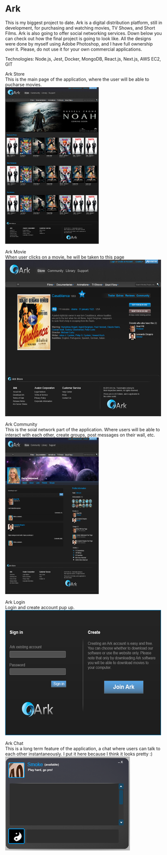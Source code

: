# Ark

This is my biggest project to date. Ark is a digital distribution platform, still in development, for purchasing and watching movies, TV Shows, and Short Films. Ark is also going to offer social networking services. Down below you can check out how the final project is going to look like. All the designs were done by myself using Adobe Photoshop, and I have full ownership over it. Please, do not use it for your own commercial applications.


Technologies: Node.js, Jest, Docker, MongoDB, React.js, Next.js, AWS EC2, GIT

Ark Store
<br />
This is the main page of the application, where the user will be able to pucharse movies.
<br />
<img src="./images_ark/ark_store.jpg" width="300" height="500">

Ark Movie
<br />
When user clicks on a movie, he will be taken to this page
<br />
<img src="./images_ark/ark_movie.jpg" width="500" height="500">

Ark Community
<br />
This is the soial network part of the application. Where users will be able to interact with each other, create groups, post messages on their wall, etc.
<br />
<img src="./images_ark/ark_community.jpg" width="300" height="500">

Ark Login
<br />
Login and create account pup up.
<br />
<img src="./images_ark/ark_login.jpg" width="500" height="400">

Ark Chat
<br />
This is a long term feature of the application, a chat where users can talk to each other instantaneously. I put it here because I think it looks pretty :)
<br />
<img src="./images_ark/ark_chat.png" width="400" height="300">
